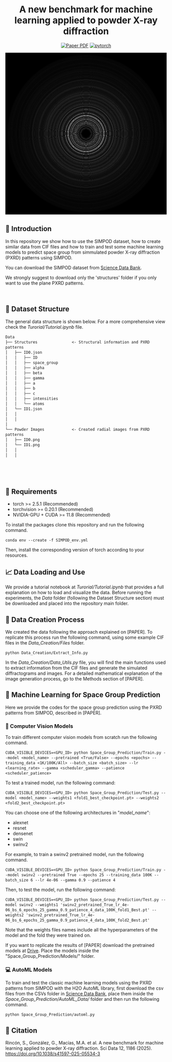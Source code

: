 <div align="center">

# A new benchmark for machine learning applied to powder X-ray diffraction

[![Paper PDF](https://img.shields.io/badge/Paper-PDF-blue.svg)](https://doi.org/10.1038/s41597-025-05534-3)
[![pytorch](https://img.shields.io/badge/PyTorch_1.10+-ee4c2c?logo=pytorch&logoColor=white)](https://pytorch.org/get-started/locally/)


</div>

<div align="center">

![](imgs/Circ.png)

</div>

## :star2: Introduction

In this repository we show how to use the SIMPOD dataset, how to create similar data from CIF files and how to train and test some machine learning models to predict space group from simmulated powder X-ray diffraction (PXRD) patterns using SIMPOD.

You can download the SIMPOD dataset from [Science Data Bank](https://www.scidb.cn/en/detail?dataSetId=91574142078b45c79d532d97b294ed44).

We strongly suggest to download only the 'structures' folder if you only want to use the plane PXRD patterns. 

<br>

## :open_file_folder: Dataset Structure

The general data structure is shown below. For a more comprehensive view check the *Turorial/Tutorial.ipynb* file.

```
Data
├── Structures               <- Structural information and PXRD patterns
│   ├── ID0.json                                       
│   │   ├── ID                          
│   │   ├── space_group                 
│   │   ├── alpha                       
│   │   ├── beta                        
│   │   ├── gamma                       
│   │   ├── a                           
│   │   ├── b                           
│   │   ├── c                           
│   │   ├── intensities             
│   │   └── atoms            
│   └── ID1.json
│   │   
│   │   
│
└── Powder Images            <- Created radial images from PXRD patterns
│   ├── ID0.png
│   └── ID1.png
│   │   
│   │   
```
<br>
<br>

<br>

## :wrench: Requirements

- torch >= 2.5.1 (Recommended)
- torchvision >= 0.20.1 (Recommended)
- NVIDIA-GPU + CUDA >= 11.8 (Recommended)

To install the packages clone this repository and run the following command.

```
conda env --create -f SIMPOD_env.yml
```

Then, install the corresponding version of torch according to your resources.


## :chart_with_upwards_trend: Data Loading and Use

We provide a tutorial notebook at *Turorial/Tutorial.ipynb* that provides a full explanation on how to load and visualize the data. Before running the experiments, the *Data* folder (following the Dataset Structure section) must be downloaded and placed into the repository main folder.

## :crystal_ball: Data Creation Process

We created the data following the approach explained on [PAPER]. To replicate this process run the following command, using some example CIF files in the *Data_Creation/Files* folder.

```
python Data_Creation/Extract_Info.py
```

In the *Data_Creation/Data_Utils.py* file, you will find the main functions used to extract information from the CIF files and generate the simulated diffractograms and images. For a detailed mathematical explanation of the image generation process, go to the Methods section of [PAPER].

## :robot: Machine Learning for Space Group Prediction

Here we provide the codes for the space group prediction using the PXRD patterns from SIMPOD, described in [PAPER]. 

### :eyes: Computer Vision Models

To train different computer vision models from scratch run the following command.

```
CUDA_VISIBLE_DEVICES=<GPU_ID> python Space_Group_Prediction/Train.py --model <model_name> --pretrained <True/False> --epochs <epochs> --training_data <1K/100K/All> --batch_size <batch_size> --lr <learning_rate> --gamma <scheduler_gamma> --patience <scheduler_patience>
```

To test a trained model, run the following command:
```
CUDA_VISIBLE_DEVICES=<GPU_ID> python Space_Group_Prediction/Test.py --model <model_name> --weights1 <fold1_best_checkpoint.pt> --weights2 <fold2_best_checkpoint.pt>
```

You can choose one of the following architectures in "*model_name*":

* alexnet
* resnet
* densenet
* swin
* swinv2

For example, to train a swinv2 pretrained model, run the following command.
```
CUDA_VISIBLE_DEVICES=<GPU_ID> python Space_Group_Prediction/Train.py --model swinv2 --pretrained True --epochs 25 --training_data 100K --batch_size 6 --lr 4e-06 --gamma 0.9 --patience 4
```

Then, to test the model, run the following command:
```
CUDA_VISIBLE_DEVICES=<GPU_ID> python Space_Group_Prediction/Test.py --model swinv2 --weights1 'swinv2_pretrained_True_lr_4e-06_bs_6_epochs_25_gamma_0.9_patience_4_data_100K_fold1_Best.pt' --weights2 'swinv2_pretrained_True_lr_4e-06_bs_6_epochs_25_gamma_0.9_patience_4_data_100K_fold2_Best.pt'
```

Note that the weights files names include all the hyperparameters of the model and the fold they were trained on.

If you want to replicate the results of [PAPER] download the pretrained models at [Drive](https://drive.google.com/drive/folders/1K_tu-JUu6ksK4c-2MM3lmG0ZzxSAScjI?usp=drive_link). Place the models inside the "Space_Group_Prediction/Models/" folder.

### :computer: AutoML Models

To train and test the classic machine learning models using the PXRD patterns from SIMPOD with the H2O AutoML library, first download the csv files from the CSVs folder in [Science Data Bank](https://www.scidb.cn/en/detail?dataSetId=91574142078b45c79d532d97b294ed44), place them inside the *Space_Group_Prediction/AutoML_Data/* folder and then run the following command. 

```
python Space_Group_Prediction/automl.py
```

## :page_with_curl: Citation

Rincón, S., González, G., Macías, M.A. et al. A new benchmark for machine learning applied to powder X-ray diffraction. Sci Data 12, 1186 (2025). https://doi.org/10.1038/s41597-025-05534-3

